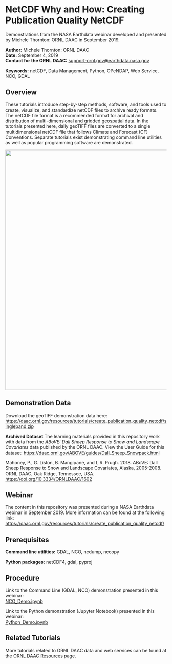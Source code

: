 # NetCDF Why and How: Creating Publication Quality NetCDF
Demonstrations from the NASA Earthdata webinar developed and presented by Michele Thornton: ORNL DAAC in September 2019.

**Author:** Michele Thornton:  ORNL DAAC       
**Date:** September 4, 2019       
**Contact for the ORNL DAAC:** support-ornl.gov@earthdata.nasa.gov       

**Keywords:** netCDF, Data Management, Python, OPeNDAP, Web Service, NCO, GDAL       

## Overview       

These tutorials introduce step-by-step methods, software, and tools used to create, visualize, and standardize netCDF files to archive ready formats. The netCDF file format is a recommended format for archival and distribution of multi-dimensional and gridded geospatial data. In the tutorials presented here, daily geoTIFF files are converted to a single multidimensional netCDF file that follows Climate and Forecast (CF) Conventions. Separate tutorials exist demonstrating command line utilities as well as popular programming software are demonstrated.

<img src="images\TimeSeriesSnowDepth_horizontal_crop.png" width="750" style="display:block;margin-left: auto; margin-right:auto;">

## Demonstration Data

Download the geoTIFF demonstration data here:     
https://daac.ornl.gov/resources/tutorials/create_publication_quality_netcdf/singleband.zip

**Archived Dataset**
The learning materials provided in this repository work with data from the *ABoVE: Dall Sheep Response to Snow and Landscape Covariates* data published by the ORNL DAAC. View the User Guide for this dataset: 
https://daac.ornl.gov/ABOVE/guides/Dall_Sheep_Snowpack.html

Mahoney, P., G. Liston, B. Mangipane, and L.R. Prugh. 2018. ABoVE: Dall Sheep Response to Snow and Landscape Covariates, Alaska, 2005-2008. ORNL DAAC, Oak Ridge, Tennessee, USA. https://doi.org/10.3334/ORNLDAAC/1602

## Webinar
The content in this repository was presented during a NASA Earthdata webinar in September 2019. More information can be found at the following link:
https://daac.ornl.gov/resources/tutorials/create_publication_quality_netcdf/

## Prerequisites

**Command line utilities:** GDAL, NCO, ncdump, nccopy        

**Python packages:** netCDF4, gdal, pyproj

## Procedure

Link to the Command Line (GDAL, NCO) demonstration presented in this webinar:        
[NCO_Demo.ipynb](NCO_Demo.ipynb)

Link to the Python demonstration (Jupyter Notebook) presented in this webinar:         
[Python_Demo.ipynb](Python_Demo.ipynb)

## Related Tutorials
More tutorials related to ORNL DAAC data and web services can be found at the [ORNL DAAC Resources](https://daac.ornl.gov/resources/) page.

